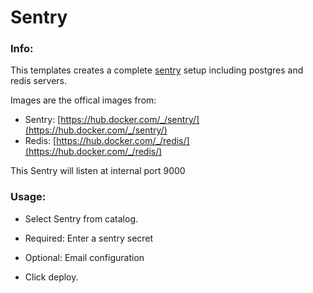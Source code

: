 # Sentry


### Info:
 This templates creates a complete [sentry](https://github.com/getsentry/sentry) setup including postgres and redis servers.

 Images are the offical images from:
 * Sentry: [https://hub.docker.com/_/sentry/](https://hub.docker.com/_/sentry/)
 * Redis: [https://hub.docker.com/_/redis/](https://hub.docker.com/_/redis/)

 This Sentry will listen at internal port 9000

### Usage:

 * Select Sentry from catalog.

 * Required: Enter a sentry secret

 * Optional: Email configuration

 * Click deploy.
